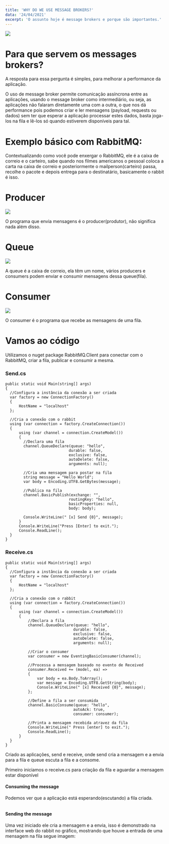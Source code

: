 ```yaml
---
title: 'WHY DO WE USE MESSAGE BROKERS?'
data: '24/04/2021'
excerpt: 'O assunto hoje é message brokers e porque são importantes.'
---
```


![](https://media.giphy.com/media/xT1Ra12a03lcpJf5C0/giphy.gif)

Para que servem os messages brokers?
======

A resposta para essa pergunta é simples, para melhorar a performance da aplicação.

O uso de message broker permite comunicação assíncrona entre as aplicações, usando o message broker como intermediário, ou seja, as aplicações não falaram diretamente uma com a outra, o que nos dá performance pois podemos criar e ler mensagens (payload, requests ou dados) sem ter que esperar a aplicação processar estes dados, basta joga-los na fila e lê-los só quando estiverem disponíveis para tal.

Exemplo básico com RabbitMQ:
======

Contextualizando como você pode enxergar o RabbitMQ, ele é a caixa de correio e o carteiro, sabe quando nos filmes americanos o pessoal coloca a carta na caixa de correio e posteriormente o mailperson(carteiro) passa, recolhe o pacote e depois entrega para o destinatário, basicamente o rabbit é isso.

Producer
======
![](https://media.giphy.com/media/d3g1lkA1srw1c3Di/giphy.gif)

O programa que envia mensagens é o producer(produtor), não significa nada além disso.

Queue
======
![](https://media.giphy.com/media/l0HlGM5d0EhzCW12g/giphy.gif)

A queue é a caixa de correio, ela têm um nome, vários producers e consumers podem enviar e consumir mensagens dessa queue(fila).

Consumer
======
![](https://media.giphy.com/media/5zoHvRtE9CMbez9Dp0/giphy.gif)

O consumer é o programa que recebe as mensagens de uma fila.

Vamos ao código
======

Utilizamos o nuget package RabbitMQ.Client para conectar com o RabbitMQ, criar a fila, publicar e consumir a mesma.

### Send.cs
```
public static void Main(string[] args)
{
  //Configura a instância da conexão a ser criada
  var factory = new ConnectionFactory() 
  { 
      HostName = "localhost"
  };

  //Cria a conexão com o rabbit
  using (var connection = factory.CreateConnection())
  {
      using (var channel = connection.CreateModel())
      {
        //Declara uma fila
        channel.QueueDeclare(queue: "hello",
                            durable: false,
                            exclusive: false,
                            autoDelete: false,
                            arguments: null);

        //Cria uma mensagem para postar na fila
        string message = "Hello World";
        var body = Encoding.UTF8.GetBytes(message);

        //Publica na fila
        channel.BasicPublish(exchange: "",
                            routingKey: "hello",
                            basicProperties: null,
                            body: body);
        
        Console.WriteLine(" [x] Send {0}", message);
      }
      Console.WriteLine("Press [Enter] to exit.");
      Console.ReadLine();
  }
}
```

### Receive.cs
```
public static void Main(string[] args)
{
  //Configura a instância da conexão a ser criada
  var factory = new ConnectionFactory() 
  { 
      HostName = "localhost"
  };
  
  //Cria a conexão com o rabbit
  using (var connection = factory.CreateConnection())
  {
      using (var channel = connection.CreateModel())
      {
          //Declara a fila
          channel.QueueDeclare(queue: "hello",
                              durable: false,
                              exclusive: false,
                              autoDelete: false,
                              arguments: null);

          //Criar o consumer
          var consumer = new EventingBasicConsumer(channel);
          
          //Processa a mensagem baseado no evento de Received
          consumer.Received += (model, ea) =>
          {
              var body = ea.Body.ToArray();
              var message = Encoding.UTF8.GetString(body);
              Console.WriteLine(" [x] Received {0}", message);
          };

          //Define a fila a ser consumida
          channel.BasicConsume(queue: "hello",
                              autoAck: true,
                              consumer: consumer);

          //Printa a mensagem recebida atravez da fila
          Console.WriteLine(" Press [enter] to exit.");
          Console.ReadLine();
      }
  }
}
```

Criado as aplicações, send e receive, onde send cria a mensagem e a envia para a fila e queue escuta a fila e a consome.

Primeiro iniciamos o receive.cs para criação da fila e aguardar a mensagem estar disponível

#### Consuming the message

Podemos ver que a aplicação está esperando(escutando) a fila criada.

![]()

#### Sending the message
Uma vez iniciado ele cria a mensagem e a envia, isso é demonstrado na interface web do rabbit no gráfico, mostrando que houve a entrada de uma mensagem na fila segue imagem:

![]()
